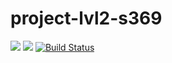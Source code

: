 # project-lvl2-s369
<a href="https://codeclimate.com/github/svyborov/project-lvl2-s369/maintainability"><img src="https://api.codeclimate.com/v1/badges/6d3b839b200ee547837b/maintainability" /></a>
<a href="https://codeclimate.com/github/svyborov/project-lvl2-s369/test_coverage"><img src="https://api.codeclimate.com/v1/badges/6d3b839b200ee547837b/test_coverage" /></a>
[![Build Status](https://travis-ci.org/svyborov/project-lvl2-s369.svg?branch=master)](https://travis-ci.org/svyborov/project-lvl2-s369)
